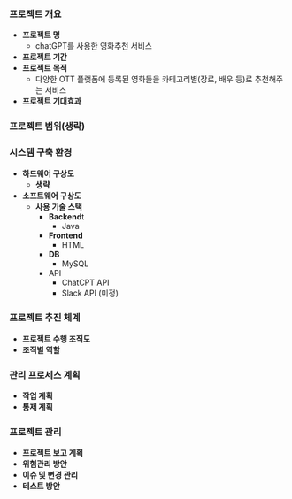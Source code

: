 ### 프로젝트 개요
- **프로젝트 명**
	- chatGPT를 사용한 영화추천 서비스
- **프로젝트 기간**
- **프로젝트 목적**
	- 다양한 OTT 플랫폼에 등록된 영화들을 카테고리별(장르, 배우 등)로 추천해주는 서비스
- **프로젝트 기대효과**
### 프로젝트 범위(생략)
### 시스템 구축 환경
- **하드웨어 구상도**
	- **생략**
- **소프트웨어 구상도**
	- **사용 기술 스택**
		- **Backend**t
			- Java
		- **Frontend**
			- HTML
		- **DB**
			- MySQL
		- API
			- ChatCPT API
			- Slack API (미정)
### 프로젝트 추진 체계
- **프로젝트 수행 조직도**
- **조직별 역할**
### 관리 프로세스 계획
- **작업 계획**
- **통제 계획**
### 프로젝트 관리
- **프로젝트 보고 계획**
- **위험관리 방안**
- **이슈 및 변경 관리**
- **테스트 방안**
